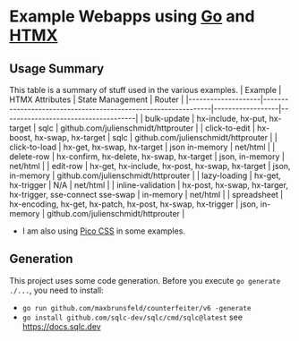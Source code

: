 # Example Webapps using [Go](https://go.dev) and [HTMX](https://htmx.org)

## Usage Summary

This table is a summary of stuff used in the various examples.
| Example            | HTMX Attributes                                               | State Management | Router                              |
|--------------------|---------------------------------------------------------------|------------------|-------------------------------------|
| bulk-update        | hx-include, hx-put, hx-target                                 | sqlc             | github.com/julienschmidt/httprouter |
| click-to-edit      | hx-boost, hx-swap, hx-target                                  | sqlc             | github.com/julienschmidt/httprouter |
| click-to-load      | hx-get, hx-swap, hx-target                                    | json  in-memory  | net/html                            |
| delete-row         | hx-confirm, hx-delete, hx-swap, hx-target                     | json, in-memory  | net/html                            |
| edit-row           | hx-get, hx-include, hx-post, hx-swap, hx-target               | json, in-memory  | github.com/julienschmidt/httprouter |
| lazy-loading       | hx-get, hx-trigger                                            | N/A              | net/html                            |
| inline-validation  | hx-post, hx-swap, hx-targer, hx-trigger, sse-connect sse-swap | in-memory        | net/html                            |
| spreadsheet        | hx-encoding, hx-get, hx-patch, hx-post, hx-swap, hx-trigger   | json, in-memory  | github.com/julienschmidt/httprouter |

* I am also using [Pico CSS](https://picocss.com) in some examples.

## Generation

This project uses some code generation. Before you execute `go generate ./...`,
you need to install:

- `go run github.com/maxbrunsfeld/counterfeiter/v6 -generate`
- `go install github.com/sqlc-dev/sqlc/cmd/sqlc@latest` see https://docs.sqlc.dev